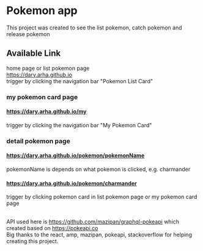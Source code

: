 # Pokemon app

This project was created to see the list pokemon, catch pokemon and release pokemon

## Available Link <br>
home page or list pokemon page <br>
https://dary.arha.github.io <br>
trigger by clicking the navigation bar "Pokemon List Card" <br>

### my pokemon card page <br>
#### https://dary.arha.github.io/my <br>
trigger by clicking the navigation bar "My Pokemon Card" <br>

### detail pokemon page<br>
#### https://dary.arha.github.io/pokemon/pokemonName <br>
pokemonName is depends on what pokemon is clicked, e.g. charmander <br>
#### https://dary.arha.github.io/pokemon/charmander <br>
trigger by clicking pokemon card in list pokemon page or my pokemon card page <br><br>

API used here is https://github.com/mazipan/graphql-pokeapi which created based on https://pokeapi.co <br>
Big thanks to the react, amp, mazipan, pokeapi, stackoverflow for helping creating this project.
